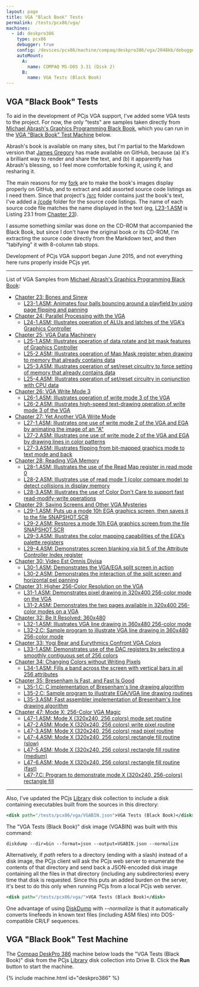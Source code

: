 ```yaml
---
layout: page
title: VGA "Black Book" Tests
permalink: /tests/pcx86/vga/
machines:
  - id: deskpro386
    type: pcx86
    debugger: true
    config: /devices/pcx86/machine/compaq/deskpro386/vga/2048kb/debugger/machine.xml
    autoMount:
      A:
        name: COMPAQ MS-DOS 3.31 (Disk 2)
      B:
        name: VGA Tests (Black Book)
---
```


VGA "Black Book" Tests
----------------------

To aid in the development of PCjs VGA support, I've added some VGA tests to the project.
For now, the only "tests" are samples taken directly from
[Michael Abrash's Graphics Programming Black Book](https://github.com/jeffpar/abrash-black-book), which you
can run in the [VGA "Black Book" Test Machine](#vga-black-book-test-machine) below.

Abrash's book is available on many sites, but I'm partial to the Markdown version that [James Gregory](https://github.com/jagregory)
has made available on GitHub, because (a) it's a brilliant way to render and share the text, and (b) it apparently has
Abrash's blessing, so I feel more comfortable forking it, using it, and resharing it.

The main reasons for my [fork](https://github.com/jeffpar/abrash-black-book) are to make the book's
images display properly on GitHub, and to extract and add assorted source code listings as I need them.  Since that
project's [/src](https://github.com/jeffpar/abrash-black-book/tree/master/src) folder contains just the book's text,
I've added a [/code](https://github.com/jeffpar/abrash-black-book/tree/master/code) folder for the source code listings.
The name of each source code file matches the name displayed in the text (eg, [L23-1.ASM](L23-1.ASM) is Listing 23.1
from [Chapter 23](https://github.com/jeffpar/abrash-black-book/blob/master/src/chapter-23.md)).

I assume something similar was done on the CD-ROM that accompanied the Black Book, but since I don't have the original
book or its CD-ROM, I'm extracting the source code directly from the Markdown text, and then "tabifying" it with 8-column
tab stops.

Development of PCjs VGA support began June 2015, and not everything here runs properly inside PCjs yet.

---

List of VGA Samples from [Michael Abrash's Graphics Programming Black Book](https://github.com/jeffpar/abrash-black-book):

 * [Chapter 23: Bones and Sinew](https://github.com/jeffpar/abrash-black-book/blob/master/src/chapter-23.md)
	 * [L23-1.ASM: Animates four balls bouncing around a playfield by using page flipping and panning](L23-1.ASM) 
 * [Chapter 24: Parallel Processing with the VGA](https://github.com/jeffpar/abrash-black-book/blob/master/src/chapter-24.md)
	 * [L24-1.ASM: Illustrates operation of ALUs and latches of the VGA's Graphics Controller](L24-1.ASM) 
 * [Chapter 25: VGA Data Machinery](https://github.com/jeffpar/abrash-black-book/blob/master/src/chapter-25.md)
	 * [L25-1.ASM: Illustrates operation of data rotate and bit mask features of Graphics Controller](L25-1.ASM) 
	 * [L25-2.ASM: Illustrates operation of Map Mask register when drawing to memory that already contains data](L25-2.ASM) 
	 * [L25-3.ASM: Illustrates operation of set/reset circuitry to force setting of memory that already contains data](L25-3.ASM) 
	 * [L25-4.ASM: Illustrates operation of set/reset circuitry in conjunction with CPU data](L25-4.ASM) 
 * [Chapter 26: VGA Write Mode 3](https://github.com/jeffpar/abrash-black-book/blob/master/src/chapter-26.md)
	 * [L26-1.ASM: Illustrates operation of write mode 3 of the VGA](L26-1.ASM) 
	 * [L26-2.ASM: Illustrates high-speed text-drawing operation of write mode 3 of the VGA](L26-2.ASM) 
 * [Chapter 27: Yet Another VGA Write Mode](https://github.com/jeffpar/abrash-black-book/blob/master/src/chapter-27.md)
	 * [L27-1.ASM: Illustrates one use of write mode 2 of the VGA and EGA by animating the image of an "A"](L27-1.ASM) 
	 * [L27-2.ASM: Illustrates one use of write mode 2 of the VGA and EGA by drawing lines in color patterns](L27-2.ASM) 
	 * [L27-3.ASM: Illustrates flipping from bit-mapped graphics mode to text mode and back](L27-3.ASM) 
 * [Chapter 28: Reading VGA Memory](https://github.com/jeffpar/abrash-black-book/blob/master/src/chapter-28.md)
	 * [L28-1.ASM: Illustrates the use of the Read Map register in read mode 0](L28-1.ASM) 
	 * [L28-2.ASM: Illustrates use of read mode 1 (color compare mode) to detect collisions in display memory](L28-2.ASM) 
	 * [L28-3.ASM: Illustrates the use of Color Don't Care to support fast read-modify-write operations](L28-3.ASM) 
 * [Chapter 29: Saving Screens and Other VGA Mysteries](https://github.com/jeffpar/abrash-black-book/blob/master/src/chapter-29.md)
	 * [L29-1.ASM: Puts up a mode 10h EGA graphics screen, then saves it to the file SNAPSHOT.SCR](L29-1.ASM) 
	 * [L29-2.ASM: Restores a mode 10h EGA graphics screen from the file SNAPSHOT.SCR](L29-2.ASM) 
	 * [L29-3.ASM: Illustrates the color mapping capabilities of the EGA's palette registers](L29-3.ASM) 
	 * [L29-4.ASM: Demonstrates screen blanking via bit 5 of the Attribute Controller Index register](L29-4.ASM) 
 * [Chapter 30: Video Est Omnis Divisa](https://github.com/jeffpar/abrash-black-book/blob/master/src/chapter-30.md)
	 * [L30-1.ASM: Demonstrates the VGA/EGA split screen in action](L30-1.ASM) 
	 * [L30-2.ASM: Demonstrates the interaction of the split screen and horizontal pel panning](L30-2.ASM) 
 * [Chapter 31: Higher 256-Color Resolution on the VGA](https://github.com/jeffpar/abrash-black-book/blob/master/src/chapter-31.md)
	 * [L31-1.ASM: Demonstrates pixel drawing in 320x400 256-color mode on the VGA](L31-1.ASM) 
	 * [L31-2.ASM: Demonstrates the two pages available in 320x400 256-color modes on a VGA](L31-2.ASM) 
 * [Chapter 32: Be It Resolved: 360x480](https://github.com/jeffpar/abrash-black-book/blob/master/src/chapter-32.md)
	 * [L32-1.ASM: Illustrates VGA line drawing in 360x480 256-color mode](L32-1.ASM) 
	 * [L32-2.C:   Sample program to illustrate VGA line drawing in 360x480 256-color mode](L32-2.C) 
 * [Chapter 33: Yogi Bear and Eurythmics Confront VGA Colors](https://github.com/jeffpar/abrash-black-book/blob/master/src/chapter-33.md)
	 * [L33-1.ASM: Demonstrates use of the DAC registers by selecting a smoothly contiguous set of 256 colors](L33-1.ASM)
 * [Chapter 34: Changing Colors without Writing Pixels](https://github.com/jeffpar/abrash-black-book/blob/master/src/chapter-34.md)
	 * [L34-1.ASM: Fills a band across the screen with vertical bars in all 256 attributes](L34-1.ASM)
 * [Chapter 35: Bresenham Is Fast, and Fast Is Good](https://github.com/jeffpar/abrash-black-book/blob/master/src/chapter-35.md)
	 * [L35-1.C: C implementation of Bresenham's line drawing algorithm](L35-1.C)
	 * [L35-2.C: Sample program to illustrate EGA/VGA line drawing routines](L35-2.C)
	 * [L35-3.ASM: Fast assembler implementation of Bresenham's line drawing algorithm](L35-3.ASM)
 * [Chapter 47: Mode X: 256-Color VGA Magic](https://github.com/jeffpar/abrash-black-book/blob/master/src/chapter-35.md)
	 * [L47-1.ASM: Mode X (320x240, 256 colors) mode set routine](L47-1.ASM)
	 * [L47-2.ASM: Mode X (320x240, 256 colors) write pixel routine](L47-2.ASM)
	 * [L47-3.ASM: Mode X (320x240, 256 colors) read pixel routine](L47-3.ASM)
	 * [L47-4.ASM: Mode X (320x240, 256 colors) rectangle fill routine (slow)](L47-4.ASM)
	 * [L47-5.ASM: Mode X (320x240, 256 colors) rectangle fill routine (medium)](L47-5.ASM)
	 * [L47-6.ASM: Mode X (320x240, 256 colors) rectangle fill routine (fast)](L47-6.ASM)
	 * [L47-7.C: Program to demonstrate mode X (320x240, 256-colors) rectangle fill](L47-7.C)

---

Also, I've updated the PCjs [Library](/disks/pcx86/library.xml) disk collection to include a disk containing executables
built from the sources in this directory:

```xml
<disk path="/tests/pcx86/vga/VGABIN.json">VGA Tests (Black Book)</disk>
```

The "VGA Tests (Black Book)" disk image (VGABIN) was built with this command:

	diskdump --dir=bin --format=json --output=VGABIN.json --normalize

Alternatively, if *path* refers to a directory (ending with a slash) instead of a disk image, the PCjs client will ask
the PCjs web server to enumerate the contents of that directory and send back a JSON-encoded disk image containing all
the files in that directory (including any subdirectories) every time that disk is requested.  Since this puts an added
burden on the server, it's best to do this only when running PCjs from a local PCjs web server.

```xml
<disk path="/tests/pcx86/vga/">VGA Tests (Black Book)</disk>
```

One advantage of using [DiskDump](/modules/diskdump/) with *--normalize* is that it automatically converts linefeeds
in known text files (including ASM files) into DOS-compatible CR/LF sequences.

VGA "Black Book" Test Machine
-----------------------------

The [Compaq DeskPro 386](/devices/pcx86/machine/compaq/deskpro386/vga/2048kb/) machine below loads the
"VGA Tests (Black Book)" disk from the PCjs [Library](/disks/pcx86/library.xml) disk collection into Drive B.
Click the **Run** button to start the machine.

{% include machine.html id="deskpro386" %}
